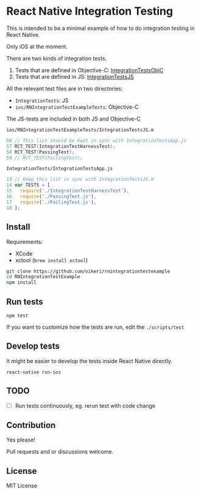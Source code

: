 # React Native Integration Testing
This is intended to be a minimal example of how to do integration testing in
React Native.

Only iOS at the moment.

There are two kinds of integration tests.
1. Tests that are defined in Objective-C: [IntegrationTestsObjC](ios/RNIntegrationTestExampleTests/IntegrationTestsObjC.m)
2. Tests that are defined in JS: [IntegrationTestsJS](ios/RNIntegrationTestExampleTests/IntegrationTestsJS.m)

All the relevant test files are in two directories:

- `IntegrationTests`: JS
- `ios/RNIntegrationTestExampleTests`: Objective-C

The JS-tests are included in both JS and Objective-C

`ios/RNIntegrationTestExampleTests/IntegrationTestsJS.m`
```objective-c
56 // This list should be kept in sync with IntegrationTestsApp.js
57 RCT_TEST(IntegrationTestHarnessTest);
58 RCT_TEST(PassingTest);
59 // RCT_TEST(FailingTest);
```

`IntegrationTests/IntegrationTestsApp.js`
```js
13 // Keep this list in sync with IntegrationTestsJS.m
14 var TESTS = [
15   require('./IntegrationTestHarnessTest'),
16   require('./PassingTest.js'),
17   require('./FailingTest.js'),
18 ];
```

## Install

Requirements:
- XCode
- xctool (`brew install xctool`)

```bash
git clone https://github.com/vikeri/rnintegrationtestexample
cd RNIntegrationTestExample
npm install
```

## Run tests
```
npm test
```
If you want to customize how the tests are run, edit the `./scripts/test`

## Develop tests

It might be easier to develop the tests inside React Native directly.

```
react-native run-ios
```


## TODO

- [ ] Run tests continuously, eg. rerun test with code change

## Contribution

Yes please!

Pull requests and or discussions welcome.


## License

MIT License